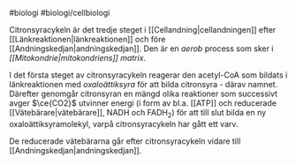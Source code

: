 #biologi #biologi/cellbiologi 

Citronsyracykeln är det tredje steget i [[Cellandning|cellandningen]] efter [[Länkreaktionen|länkreaktionen]] och före [[Andningskedjan|andningskedjan]]. Den är en *aerob* process som sker i *[[Mitokondrie|mitokondriens]]* *matrix*.

I det första steget av citronsyracykeln reagerar den acetyl-CoA som bildats i länkreaktionen med *oxaloättiksyra* för att bilda citronsyra - därav namnet. Därefter genomgår citronsyran en mängd olika reaktioner som successivt avger $\ce{CO2}$ utvinner energi (i form av bl.a. [[ATP]] och reducerade [[Vätebärare|vätebärare]], NADH och FADH<sub>2</sub>) för att till slut bilda en ny oxaloättiksyramolekyl, varpå citronsyracykeln har gått ett varv.

De reducerade vätebärarna går efter citronsyracykeln vidare till [[Andningskedjan|andningskedjan]].
